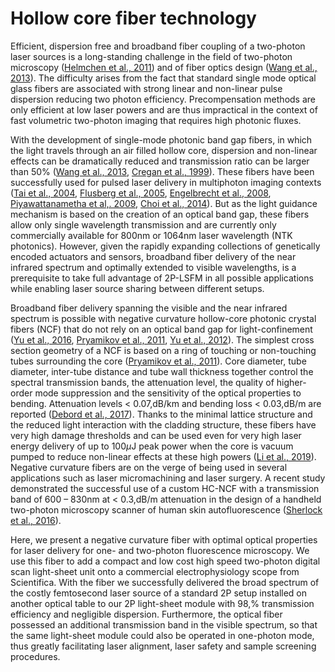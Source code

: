 # Hollow core fiber technology

Efficient, dispersion free and broadband fiber coupling of a two-photon laser sources is a long-standing challenge in the field of two-photon microscopy ([Helmchen et al., 2011](http://cshprotocols.cshlp.org/content/2013/10/pdb.top078147.long)) and of fiber optics design ([Wang et al., 2013](https://www.cambridge.org/core/journals/high-power-laser-science-and-engineering/article/hollowcore-photonic-crystal-fibre-for-high-power-laser-beam-delivery/8D2851845D043DA937A93F431D9F9D9C)). The difficulty arises from the fact that standard single mode optical glass fibers are associated with strong linear and non-linear pulse dispersion reducing two photon efficiency. Precompensation methods are only efficient at low laser powers and are thus impractical in the context of fast volumetric two-photon imaging that requires high photonic fluxes. 

With the development of single-mode photonic band gap fibers, in which the light travels through an air filled hollow core, dispersion and non-linear effects can be dramatically reduced and transmission ratio can be larger than 50% ([Wang et al., 2013](https://www.cambridge.org/core/journals/high-power-laser-science-and-engineering/article/hollowcore-photonic-crystal-fibre-for-high-power-laser-beam-delivery/8D2851845D043DA937A93F431D9F9D9C), [Cregan et al., 1999](https://www.science.org/doi/10.1126/science.285.5433.1537)). These fibers have been successfully used for pulsed laser delivery in multiphoton imaging contexts ([Tai et al., 2004](https://opg.optica.org/abstract.cfm?URI=oe-12-25-6122), [Flusberg et al., 2005](https://opg.optica.org/abstract.cfm?URI=ol-30-17-2272), [Engelbrecht et al., 2008](https://opg.optica.org/abstract.cfm?URI=oe-16-8-5556), [Piyawattanametha et al,. 2009](https://opg.optica.org/abstract.cfm?&uri=ol-34-15-2309), [Choi et al., 2014](https://www.nature.com/articles/srep06626)). But as the light guidance mechanism is based on the creation of an optical band gap, these fibers allow only single wavelength transmission and are currently only commercially available for 800nm or 1064nm laser wavelength (NTK photonics).  However, given the rapidly expanding collections of genetically encoded actuators and sensors, broadband fiber delivery of the near infrared spectrum and optimally extended to visible wavelengths, is a prerequisite to take full advantage of 2P-LSFM in all possible applications while enabling laser source sharing between different setups.

Broadband fiber delivery spanning the visible and the near infrared spectrum is possible with negative curvature hollow-core photonic crystal fibers (NCF) that do not rely on an optical band gap for light-confinement ([Yu et al., 2016](https://opg.optica.org/abstract.cfm?URI=oe-24-12-12969), [Pryamikov et al., 2011](https://opg.optica.org/abstract.cfm?URI=oe-19-2-1441), [Yu et al., 2012](https://doi.org/10.1364/OE.20.011153)). The simplest cross section geometry of a NCF is based on a ring of touching or non-touching tubes surrounding the core ([Pryamikov et al., 2011](https://opg.optica.org/abstract.cfm?URI=oe-19-2-1441)). Core diameter, tube diameter, inter-tube distance and tube wall thickness together control the spectral transmission bands, the attenuation level, the quality of higher-order mode suppression and the sensitivity of the optical properties to bending. Attenuation levels < 0.07\,dB/km and bending loss < 0.03\,dB/m are reported ([Debord et al., 2017](https://doi.org/10.1364/OPTICA.4.000209)). Thanks to the minimal lattice structure and the reduced light interaction with the cladding structure, these fibers have very high damage thresholds and can be used even for very high laser energy delivery of up to 100$\mu$J peak power when the core is vacuum pumped to reduce non-linear effects at these high powers ([Li et al., 2019](https://doi.org/10.1016/j.ijleo.2019.163093)).  Negative curvature fibers are on the verge of being used in several applications such as laser micromachining and laser surgery. A recent study demonstrated the successful use of a custom HC-NCF with a transmission band of 600 – 830nm at < 0.3\,dB/m attenuation in the design of a handheld two-photon microscopy scanner of human skin autofluorescence ([Sherlock et al., 2016](https://doi.org/10.1002/jbio.201500290)).

Here, we present a negative curvature fiber with optimal optical properties for laser delivery for one- and two-photon fluorescence microscopy. We use this fiber to add a compact and low cost high speed two-photon digital scan light-sheet unit onto a commercial electrophysiology scope from Scientifica. With the fiber we successfully delivered the broad spectrum of the costly femtosecond laser source of a standard 2P setup installed on another optical table to our 2P light-sheet module with 98\,\% transmission efficiency and negligible dispersion. Furthermore, the optical fiber possessed an additional transmission band in the visible spectrum, so that the same  light-sheet module could also be operated in one-photon mode, thus greatly facilitating laser alignment, laser safety and sample screening procedures.